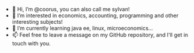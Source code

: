 - 👋 Hi, I’m @coorus, you can also call me sylvan!
- 👀 I’m interested in economics, accounting, programming and other interesting subjects!
- 🌱 I’m currently learning java ee, linux, microeconomics...
- 📫 Feel free to leave a message on my GitHub repository, and I'll get in touch with you.

<!---
coorus/coorus is a ✨ special ✨ repository because its `README.md` (this file) appears on your GitHub profile.
You can click the Preview link to take a look at your changes.
--->
